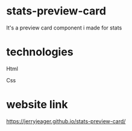 # stats-preview-card

It's a preview card component i made for stats

# technologies 
Html

Css

# website link
https://jerryjeager.github.io/stats-preview-card/
